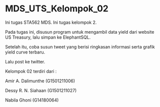 # MDS_UTS_Kelompok_02
Ini tugas STA562 MDS. Ini tugas kelompok 2. 

Pada tugas ini, disusun program untuk mengambil data yield dari website US Treasury, lalu simpan ke ElephantSQL. 

Setelah itu, coba susun tweet yang berisi ringkasan informasi serta grafik yield curve terbaru.

Lalu post ke twitter. 

Kelompok 02 terdiri dari : 

Amir A. Dalimunthe (G1501211006)

Dessy R. N. Siahaan (G1501211027)

Nabila Ghoni (G14180064)

